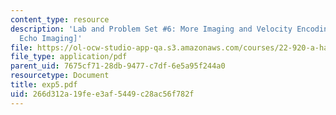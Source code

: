```yaml
---
content_type: resource
description: 'Lab and Problem Set #6: More Imaging and Velocity Encoding [2-D Spin
  Echo Imaging]'
file: https://ol-ocw-studio-app-qa.s3.amazonaws.com/courses/22-920-a-hands-on-introduction-to-nuclear-magnetic-resonance-january-iap-1997/266d312a19fee3af5449c28ac56f782f_exp5.pdf
file_type: application/pdf
parent_uid: 7675cf71-28db-9477-c7df-6e5a95f244a0
resourcetype: Document
title: exp5.pdf
uid: 266d312a-19fe-e3af-5449-c28ac56f782f
---
```

